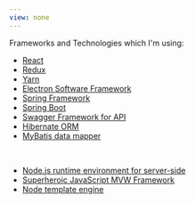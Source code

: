 ```yaml
---
view: none
---
```


Frameworks and Technologies which I'm using:

* [React][1]
* [Redux][2]
* [Yarn][3]
* [Electron Software Framework][9]
* [Spring Framework][4]
* [Spring Boot][5]
* [Swagger Framework for API][6]
* [Hibernate ORM][7]
* [MyBatis data mapper][8]


<p>&nbsp;</p>


* [Node.js runtime environment for server-side][10]
* [Superheroic JavaScript MVW Framework][11]
* [Node template engine][12]


[1]: https://facebook.github.io/react
[2]: http://redux.js.org
[3]: https://yarnpkg.com
[4]: https://spring.io/
[5]: https://projects.spring.io/spring-boot/
[6]: http://swagger.io/
[7]: http://hibernate.org/
[8]: https://mybatis.github.io/mybatis-3/
[9]: https://electron.atom.io/


[10]: https://nodejs.org/
[11]: https://angularjs.org/
[12]: http://jade-lang.com/
